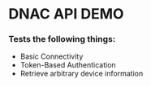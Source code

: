 # DNAC API DEMO 

### Tests the following things:
* Basic Connectivity
* Token-Based Authentication
* Retrieve arbitrary device information
